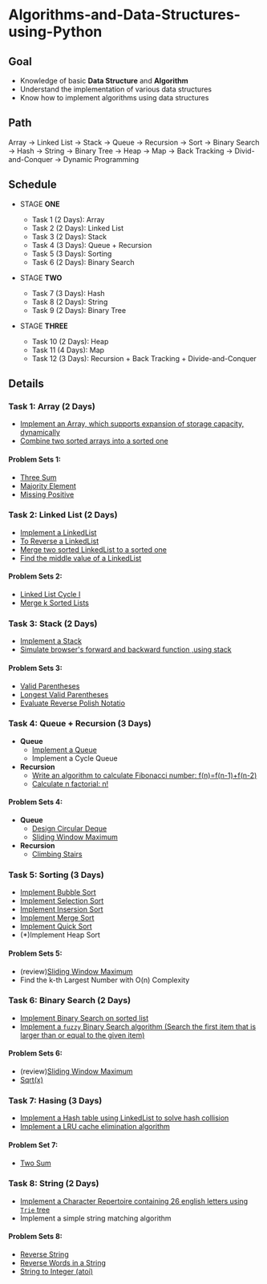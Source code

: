# Algorithms-and-Data-Structures-using-Python

## Goal
  - Knowledge of basic **Data Structure** and **Algorithm** 
  - Understand the implementation of various data structures
  - Know how to implement algorithms using data structures
  
## Path
Array -> Linked List -> Stack -> Queue -> Recursion -> Sort -> Binary Search -> Hash -> String -> Binary Tree -> Heap -> Map -> Back Tracking -> Divid-and-Conquer -> Dynamic Programming


## Schedule
- STAGE **ONE**
  - Task 1 (2 Days): Array       
  - Task 2 (2 Days): Linked List
  - Task 3 (2 Days): Stack
  - Task 4 (3 Days): Queue + Recursion
  - Task 5 (3 Days): Sorting
  - Task 6 (2 Days): Binary Search

- STAGE **TWO**
  - Task 7 (3 Days): Hash
  - Task 8 (2 Days): String
  - Task 9 (2 Days): Binary Tree
  
- STAGE **THREE**
  - Task 10 (2 Days): Heap
  - Task 11 (4 Days): Map
  - Task 12 (3 Days): Recursion + Back Tracking + Divide-and-Conquer


## Details

### Task 1: Array (2 Days)
- [Implement an Array, which supports expansion of storage capacity, dynamically](https://github.com/Pyabecedarian/Algorithms-and-Data-Structures-using-Python/blob/master/Stage_1/Task1_Array/array.py)
- [Combine two sorted arrays into a sorted one](https://github.com/Pyabecedarian/Algorithms-and-Data-Structures-using-Python/blob/master/Stage_1/Task1_Array/merge_two_arrays.py)
#### Problem Sets 1:
- [Three Sum](https://leetcode.com/problems/3sum/)
- [Majority Element](https://leetcode.com/problems/majority-element/)
- [Missing Positive](https://leetcode.com/problems/first-missing-positive/)

### Task 2: Linked List (2 Days)
- [Implement a LinkedList](https://github.com/Pyabecedarian/Algorithms-and-Data-Structures-using-Python/blob/master/Stage_1/Task2_LinkedList/linkedlist.py)
- [To Reverse a LinkedList](https://github.com/Pyabecedarian/Algorithms-and-Data-Structures-using-Python/blob/master/Stage_1/Task2_LinkedList/reverse_linkedlist.py)
- [Merge two sorted LinkedList to a sorted one](https://github.com/Pyabecedarian/Algorithms-and-Data-Structures-using-Python/blob/master/Stage_1/Task2_LinkedList/merge_linkedlists.py)
- [Find the middle value of a LinkedList](https://github.com/Pyabecedarian/Algorithms-and-Data-Structures-using-Python/blob/master/Stage_1/Task2_LinkedList/middle_node.py)
#### Problem Sets 2:
- [Linked List Cycle I](https://leetcode.com/problems/linked-list-cycle/)
- [Merge k Sorted Lists](https://leetcode.com/problems/merge-k-sorted-lists/)

### Task 3: Stack (2 Days)
- [Implement a Stack](https://github.com/Pyabecedarian/Algorithms-and-Data-Structures-using-Python/blob/master/Stage_1/Task3_Stack/stack.py)
- [Simulate browser's forward and backward function ,using stack](https://github.com/Pyabecedarian/Algorithms-and-Data-Structures-using-Python/blob/master/Stage_1/Task3_Stack/browser.py)
#### Problem Sets 3:
- [Valid Parentheses](https://leetcode.com/problems/valid-parentheses/)
- [Longest Valid Parentheses](https://leetcode.com/problems/longest-valid-parentheses/)
- [Evaluate Reverse Polish Notatio](https://leetcode.com/problems/evaluate-reverse-polish-notation/)

### Task 4: Queue + Recursion (3 Days)
- **Queue**
  - [Implement a Queue](https://github.com/Pyabecedarian/Algorithms-and-Data-Structures-using-Python/blob/master/Stage_1/Task4_Queue_and_Recursion/queue.py)
  - Implement a Cycle Queue
- **Recursion**
  - [Write an algorithm to calculate Fibonacci number: f(n)=f(n-1)+f(n-2)](https://github.com/Pyabecedarian/Algorithms-and-Data-Structures-using-Python/blob/master/Stage_1/Task4_Queue_and_Recursion/fibonacci.py)
  - [Calculate n factorial: n!](https://github.com/Pyabecedarian/Algorithms-and-Data-Structures-using-Python/blob/master/Stage_1/Task4_Queue_and_Recursion/recursion.py)
#### Problem Sets 4:
- **Queue**
  - [Design Circular Deque](https://leetcode.com/problems/design-circular-deque/)
  - [Sliding Window Maximum](https://leetcode.com/problems/sliding-window-maximum/)
- **Recursion**
  - [Climbing Stairs](https://leetcode.com/problems/climbing-stairs/)

### Task 5: Sorting (3 Days)
- [Implement Bubble Sort](https://github.com/Pyabecedarian/Algorithms-and-Data-Structures-using-Python/blob/master/Stage_1/Task5_Sorting/bubble_sort.py)
- [Implement Selection Sort](https://github.com/Pyabecedarian/Algorithms-and-Data-Structures-using-Python/blob/master/Stage_1/Task5_Sorting/selection_sort.py)
- [Implement Insersion Sort](https://github.com/Pyabecedarian/Algorithms-and-Data-Structures-using-Python/blob/master/Stage_1/Task5_Sorting/insertion_sort.py)
- [Implement Merge Sort](https://github.com/Pyabecedarian/Algorithms-and-Data-Structures-using-Python/blob/master/Stage_1/Task5_Sorting/merge_sort.py)
- [Implement Quick Sort](https://github.com/Pyabecedarian/Algorithms-and-Data-Structures-using-Python/blob/master/Stage_1/Task5_Sorting/quick_sort.py)
- (*)Implement Heap Sort
#### Problem Sets 5:
- (review)[Sliding Window Maximum](https://leetcode.com/problems/sliding-window-maximum/)
- Find the k-th Largest Number with O(n) Complexity

### Task 6: Binary Search (2 Days)
- [Implement Binary Search on sorted list](https://github.com/Pyabecedarian/Algorithms-and-Data-Structures-using-Python/blob/master/Stage_1/Task6_Binary_Search/binary_search.py)
- [Implement a `fuzzy` Binary Search algorithm (Search the first item that is larger than or equal to the given item)](https://github.com/Pyabecedarian/Algorithms-and-Data-Structures-using-Python/blob/master/Stage_1/Task6_Binary_Search/fuzzy_binary_search.py)
#### Problem Sets 6:
- (review)[Sliding Window Maximum](https://leetcode.com/problems/sliding-window-maximum/)
- [Sqrt(x)](https://leetcode.com/problems/sqrtx/)

### Task 7: Hasing (3 Days)
- [Implement a Hash table using LinkedList to solve hash collision](https://github.com/Pyabecedarian/Algorithms-and-Data-Structures-using-Python/blob/master/Stage_2/Task7_Hasing/hash_table.py)
- [Implement a LRU cache elimination algorithm](https://github.com/Pyabecedarian/Algorithms-and-Data-Structures-using-Python/blob/master/Stage_2/Task7_Hasing/LRU_cache_elimination.py)
#### Problem Set 7:
- [Two Sum](https://leetcode.com/problems/two-sum/)

### Task 8: String (2 Days)
- [Implement a Character Repertoire containing 26 english letters using `Trie` tree](https://github.com/Pyabecedarian/Algorithms-and-Data-Structures-using-Python/blob/master/Stage_2/Task8_String/trie.py)
- Implement a simple string matching algorithm
#### Problem Sets 8:
- [Reverse String](https://leetcode.com/problems/reverse-string/)
- [Reverse Words in a String](https://leetcode.com/problems/reverse-words-in-a-string/)
- [String to Integer (atoi)](https://leetcode.com/problems/string-to-integer-atoi/)
